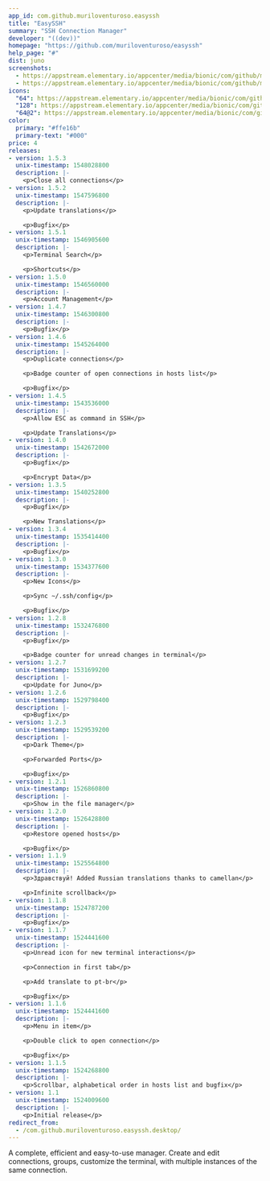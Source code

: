 ```yaml
---
app_id: com.github.muriloventuroso.easyssh
title: "EasySSH"
summary: "SSH Connection Manager"
developer: "((dev))"
homepage: "https://github.com/muriloventuroso/easyssh"
help_page: "#"
dist: juno
screenshots:
  - https://appstream.elementary.io/appcenter/media/bionic/com/github/muriloventuroso.easyssh/E738ED4722F42F35792CC9B6DAC981A2/screenshots/image-1_orig.png
  - https://appstream.elementary.io/appcenter/media/bionic/com/github/muriloventuroso.easyssh/E738ED4722F42F35792CC9B6DAC981A2/screenshots/image-2_orig.png
icons:
  "64": https://appstream.elementary.io/appcenter/media/bionic/com/github/muriloventuroso.easyssh/E738ED4722F42F35792CC9B6DAC981A2/icons/64x64/com.github.muriloventuroso.easyssh_com.github.muriloventuroso.easyssh.png
  "128": https://appstream.elementary.io/appcenter/media/bionic/com/github/muriloventuroso.easyssh/E738ED4722F42F35792CC9B6DAC981A2/icons/128x128/com.github.muriloventuroso.easyssh_com.github.muriloventuroso.easyssh.png
  "64@2": https://appstream.elementary.io/appcenter/media/bionic/com/github/muriloventuroso.easyssh/E738ED4722F42F35792CC9B6DAC981A2/icons/64x64@2/com.github.muriloventuroso.easyssh_com.github.muriloventuroso.easyssh.png
color:
  primary: "#ffe16b"
  primary-text: "#000"
price: 4
releases:
- version: 1.5.3
  unix-timestamp: 1548028800
  description: |-
    <p>Close all connections</p>
- version: 1.5.2
  unix-timestamp: 1547596800
  description: |-
    <p>Update translations</p>

    <p>Bugfix</p>
- version: 1.5.1
  unix-timestamp: 1546905600
  description: |-
    <p>Terminal Search</p>

    <p>Shortcuts</p>
- version: 1.5.0
  unix-timestamp: 1546560000
  description: |-
    <p>Account Management</p>
- version: 1.4.7
  unix-timestamp: 1546300800
  description: |-
    <p>Bugfix</p>
- version: 1.4.6
  unix-timestamp: 1545264000
  description: |-
    <p>Duplicate connections</p>

    <p>Badge counter of open connections in hosts list</p>

    <p>Bugfix</p>
- version: 1.4.5
  unix-timestamp: 1543536000
  description: |-
    <p>Allow ESC as command in SSH</p>

    <p>Update Translations</p>
- version: 1.4.0
  unix-timestamp: 1542672000
  description: |-
    <p>Bugfix</p>

    <p>Encrypt Data</p>
- version: 1.3.5
  unix-timestamp: 1540252800
  description: |-
    <p>Bugfix</p>

    <p>New Translations</p>
- version: 1.3.4
  unix-timestamp: 1535414400
  description: |-
    <p>Bugfix</p>
- version: 1.3.0
  unix-timestamp: 1534377600
  description: |-
    <p>New Icons</p>

    <p>Sync ~/.ssh/config</p>

    <p>Bugfix</p>
- version: 1.2.8
  unix-timestamp: 1532476800
  description: |-
    <p>Bugfix</p>

    <p>Badge counter for unread changes in terminal</p>
- version: 1.2.7
  unix-timestamp: 1531699200
  description: |-
    <p>Update for Juno</p>
- version: 1.2.6
  unix-timestamp: 1529798400
  description: |-
    <p>Bugfix</p>
- version: 1.2.3
  unix-timestamp: 1529539200
  description: |-
    <p>Dark Theme</p>

    <p>Forwarded Ports</p>

    <p>Bugfix</p>
- version: 1.2.1
  unix-timestamp: 1526860800
  description: |-
    <p>Show in the file manager</p>
- version: 1.2.0
  unix-timestamp: 1526428800
  description: |-
    <p>Restore opened hosts</p>

    <p>Bugfix</p>
- version: 1.1.9
  unix-timestamp: 1525564800
  description: |-
    <p>Здравствуй! Added Russian translations thanks to camellan</p>

    <p>Infinite scrollback</p>
- version: 1.1.8
  unix-timestamp: 1524787200
  description: |-
    <p>Bugfix</p>
- version: 1.1.7
  unix-timestamp: 1524441600
  description: |-
    <p>Unread icon for new terminal interactions</p>

    <p>Connection in first tab</p>

    <p>Add translate to pt-br</p>

    <p>Bugfix</p>
- version: 1.1.6
  unix-timestamp: 1524441600
  description: |-
    <p>Menu in item</p>

    <p>Double click to open connection</p>

    <p>Bugfix</p>
- version: 1.1.5
  unix-timestamp: 1524268800
  description: |-
    <p>Scrollbar, alphabetical order in hosts list and bugfix</p>
- version: 1.1
  unix-timestamp: 1524009600
  description: |-
    <p>Initial release</p>
redirect_from:
  - /com.github.muriloventuroso.easyssh.desktop/
---
```


<p>A complete, efficient and easy-to-use manager. Create and edit connections, groups, customize the terminal, with multiple instances of the same connection.</p>